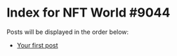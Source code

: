 # Index for NFT World #9044
Posts will be displayed in the order below:

- [Your first post](./001-first.md)

